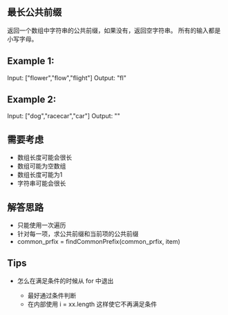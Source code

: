 ## 最长公共前缀

返回一个数组中字符串的公共前缀，如果没有，返回空字符串。
所有的输入都是小写字母。

## Example 1:

Input: ["flower","flow","flight"]
Output: "fl"

## Example 2:
Input: ["dog","racecar","car"]
Output: ""

## 需要考虑

- 数组长度可能会很长
- 数组可能为空数组
- 数组长度可能为1
- 字符串可能会很长

## 解答思路

- 只能使用一次遍历
- 针对每一项，求公共前缀和当前项的公共前缀
- common_prfix = findCommonPrefix(common_prfix, item)

## Tips

- 怎么在满足条件的时候从 for 中退出

  - 最好通过条件判断
  - 在内部使用 i = xx.length 这样使它不再满足条件